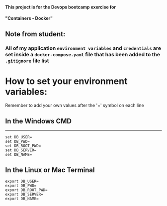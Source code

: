 #### This project is for the Devops bootcamp exercise for 
#### "Containers - Docker" 

## Note from student:
### All of my application `environment variables` and `credentials` are set inside a `docker-compose.yaml` file that has been added to the `.gitignore` file list


# How to set your environment variables: 
Remember to add your own values after the '=' symbol on each line

## In the Windows CMD
---------------------------------------------
```
set DB_USER=
set DB_PWD=
set DB_ROOT_PWD=
set DB_SERVER=
set DB_NAME=
```

## In the Linux or Mac Terminal
```
export DB_USER=
export DB_PWD=
export DB_ROOT_PWD=
export DB_SERVER=
export DB_NAME=
```
